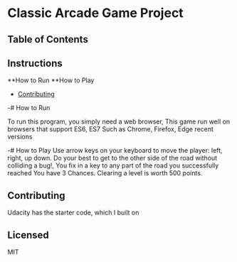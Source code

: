 # Classic Arcade Game Project

## Table of Contents

## Instructions
**How to Run
**How to Play
- [Contributing](#contributing)

-# How to Run

To run this program, you simply need a web browser, 
This game run well on browsers that support ES6, ES7 
Such as Chrome, Firefox, Edge recent versions


-# How to Play
Use arrow keys on your keyboard to move the player: left, right, up down. 
Do your best to get to the other side of the road without colliding a bug!, 
You fix in a key to any part of the road you successfully reached
You have 3 Chances. Clearing a level is worth 500 points.



## Contributing

Udacity has the starter code, which I built on

## Licensed

MIT

